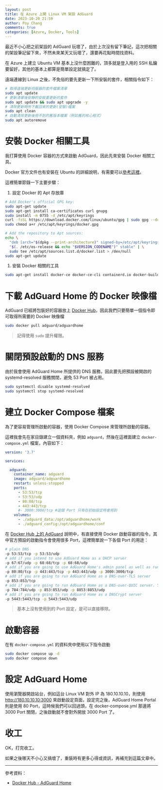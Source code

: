 ```yaml
---
layout: post
title: 在 Azure 上開 Linux VM 架設 AdGuard
date: 2023-10-20 21:59
author: Poy Chang
comments: true
categories: [Azure, Docker, Tools]
---
```


最近不小心把之前架設的 AdGuard 玩壞了，由於上次沒有留下筆記，這次把相關的架設筆記留下來，不然未來某天又玩壞了，還要再花點時間找資料。

在 Azure 上建立 Ubuntu VM 基本上沒什麼困難的，頂多就是登入用的 SSH 私鑰要留好，其他的基本上都算是簡單設定就搞定了。

遠端連線到 Linux 之後，不免俗的要先更新一下所安裝的套件，相關指令如下：

```bash
# 取得遠端更新伺服器的套件檔案清單
sudo apt update
# 更新清單後安靜的安裝要更新的套件
sudo apt update && sudo apt upgrade -y
# 清除更新時所下載回來的更新(安裝)檔案
sudo apt clean
# 自動清除更新後用不到的舊版本檔案（例如舊的核心程式）
sudo apt autoremove
```

# 安裝 Docker 相關工具

我打算使用 Docker 容器的方式來啟動 AdGuard，因此先來安裝 Docker 相關工具。

Docker 官方文件也有安裝在 Ubuntu 的詳細說明，有需要可以[參考這裡](https://docs.docker.com/engine/install/ubuntu/)。

這裡簡單節錄一下主要步驟：

1. 設定 Docker 的 Apt 存放庫

```bash
# Add Docker's official GPG key:
sudo apt-get update
sudo apt-get install ca-certificates curl gnupg
sudo install -m 0755 -d /etc/apt/keyrings
curl -fsSL https://download.docker.com/linux/ubuntu/gpg | sudo gpg --dearmor -o /etc/apt/keyrings/docker.gpg
sudo chmod a+r /etc/apt/keyrings/docker.gpg

# Add the repository to Apt sources:
echo \
  "deb [arch="$(dpkg --print-architecture)" signed-by=/etc/apt/keyrings/docker.gpg] https://download.docker.com/linux/ubuntu \
  "$(. /etc/os-release && echo "$VERSION_CODENAME")" stable" | \
  sudo tee /etc/apt/sources.list.d/docker.list > /dev/null
sudo apt-get update
```

1. 安裝 Docker 相關的工具

```bash
sudo apt-get install docker-ce docker-ce-cli containerd.io docker-buildx-plugin docker-compose-plugin
```

# 下載 AdGuard Home 的 Docker 映像檔

AdGuard 已經將包裝好的容器放上 [Docker Hub](https://hub.docker.com/r/adguard/adguardhome)，因此我們只要簡單一個指令即可取得所需要的 Docker 映像檔

```bash
sudo docker pull adguard/adguardhome
```

> 記得使用 `sudo` 提升權限。

# 關閉預設啟動的 DNS 服務

由於我會使用 AdGuard Home 所提供的 DNS 服務，因此要先把預設被開啟的 systemd-resolved 服務關閉，避免 53 Port 被占用。

```bash
sudo systemctl disable systemd-resolved
sudo systemctl stop systemd-resolved
```

# 建立 Docker Compose 檔案

為了更容易管理所啟動的容器，使用 Docker Compose 來管理所啟動的容器。

這裡我會先在家目錄建立一個資料夾，例如 `adguard`，然後在這裡面建立 `docker-compose.yml` 檔案，內容如下：

```yml
version: '3.7'

services:

  adguard:
    container_name: adguard
    image: adguard/adguardhome
    restart: unless-stopped
    ports:
      - 53:53/tcp
      - 53:53/udp
      - 80:80/tcp
      - 443:443/tcp
      #- 3000:3000/tcp #這個 Port 只有在初始設定時會用到
    volumes:
      - ./adguard_data:/opt/adguardhome/work
      - ./adguard_config:/opt/adguardhome/conf
```

在 [Docker Hub 上的 AdGuard](https://hub.docker.com/r/adguard/adguardhome) 說明中，有直接使用 Docker 啟動容器的指令，其中官方預設的啟動指令會使用很多 Port，這裡簡單說一下各個 Port 的用途：

```bash
# plain DNS
-p 53:53/tcp -p 53:53/udp
# add if you intend to use AdGuard Home as a DHCP server
-p 67:67/udp -p 68:68/tcp -p 68:68/udp
# add if you are going to use AdGuard Home's admin panel as well as run AdGuard Home as an HTTPS/DNS-over-HTTPS server
-p 80:80/tcp -p 443:443/tcp -p 443:443/udp -p 3000:3000/tcp
# add if you are going to run AdGuard Home as a DNS-over-TLS server
-p 853:853/tcp
# add if you are going to run AdGuard Home as a DNS-over-QUIC server. You may only leave one or two of these
-p 784:784/udp -p 853:853/udp -p 8853:8853/udp
# add if you are going to run AdGuard Home as a DNSCrypt server
-p 5443:5443/tcp -p 5443:5443/udp
```

> 基本上沒有使用到的 Port 設定，是可以直接移除。

# 啟動容器

在有 `docker-compose.yml` 的資料夾中使用以下指令啟動

```bash
sudo docker compose up -d
sudo docker compose down
```

# 設定 AdGuard Home

使用瀏覽器開啟站台，例如這台 Linux VM 對外 IP 為 180.10.10.10，則使用 http://180.10.10.10:3000 來啟動設定頁面，設定完之後，AdGuard Home Portal 則是使用 80 Port，這時候我們可以回過頭，在 docker-compose.yml 那邊將 3000 Port 關閉，之後啟動就不會對外開放 3000 Port 了。

# 收工

OK，打完收工。

如果之後哪天不小心又搞壞了，重裝時有更多心得或資訊，再補充到這篇文章中。

---

參考資料：

* [Docker Hub - AdGuard Home](https://hub.docker.com/r/adguard/adguardhome)
